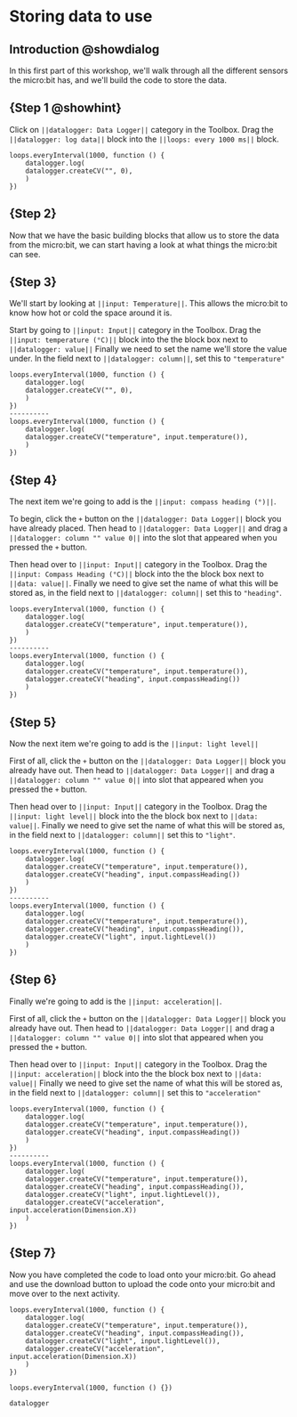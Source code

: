 # Storing data to use

## Introduction @showdialog

In this first part of this workshop, we'll walk through all the different sensors the micro:bit has, and we'll build the code to store the data.

## {Step 1 @showhint}

Click on ``||datalogger: Data Logger||`` category in the Toolbox.
Drag the ``||datalogger: log data||`` block into the ``||loops: every 1000 ms||`` block.

```blocks
loops.everyInterval(1000, function () {
    datalogger.log(
    datalogger.createCV("", 0),
    )
})
```

## {Step 2}

Now that we have the basic building blocks that allow us to store the data from the micro:bit, we can start having a look at what things the micro:bit can see.

## {Step 3}

We'll start by looking at ``||input: Temperature||``. This allows the micro:bit to know how hot or cold the space around it is.

Start by going to ``||input: Input||`` category in the Toolbox.
Drag the ``||input: temperature (°C)||`` block into the the block box next to ``||datalogger: value||``
Finally we need to set the name we'll store the value under. In the field next to  ``||datalogger: column||``, set this to `"temperature"`


```diffblocks
loops.everyInterval(1000, function () {
    datalogger.log(
    datalogger.createCV("", 0),
    )
})
----------
loops.everyInterval(1000, function () {
    datalogger.log(
    datalogger.createCV("temperature", input.temperature()),
    )
})
```

## {Step 4}
The next item we're going to add is the ``||input: compass heading (°)||``.

To begin, click the `+` button on the ``||datalogger: Data Logger||`` block you have already placed. Then head to ``||datalogger: Data Logger||`` and drag a ``||datalogger: column "" value 0||`` into the slot that appeared when you pressed the `+` button.

Then head over to ``||input: Input||`` category in the Toolbox.
Drag the ``||input: Compass Heading (°C)||`` block into the the block box next to ``||data: value||``.
Finally we need to give set the name of what this will be stored as, in the field next to  ``||datalogger: column||`` set this to `"heading"`.

```diffblocks
loops.everyInterval(1000, function () {
    datalogger.log(
    datalogger.createCV("temperature", input.temperature()),
    )
})
----------
loops.everyInterval(1000, function () {
    datalogger.log(
    datalogger.createCV("temperature", input.temperature()),
    datalogger.createCV("heading", input.compassHeading())
    )
})
```

## {Step 5}

Now the next item we're going to add is the ``||input: light level||``

First of all, click the `+` button on the ``||datalogger: Data Logger||`` block you already have out. Then head to ``||datalogger: Data Logger||`` and drag a ``||datalogger: column "" value 0||`` into slot that appeared when you pressed the `+` button.

Then head over to ``||input: Input||`` category in the Toolbox.
Drag the ``||input: light level||`` block into the the block box next to ``||data: value||``.
Finally we need to give set the name of what this will be stored as, in the field next to  ``||datalogger: column||`` set this to `"light"`.

```diffblocks
loops.everyInterval(1000, function () {
    datalogger.log(
    datalogger.createCV("temperature", input.temperature()),
    datalogger.createCV("heading", input.compassHeading())
    )
})
----------
loops.everyInterval(1000, function () {
    datalogger.log(
    datalogger.createCV("temperature", input.temperature()),
    datalogger.createCV("heading", input.compassHeading()),
    datalogger.createCV("light", input.lightLevel())
    )
})
```

## {Step 6}

Finally we're going to add is the ``||input: acceleration||``.

First of all, click the `+` button on the ``||datalogger: Data Logger||`` block you already have out. Then head to ``||datalogger: Data Logger||`` and drag a ``||datalogger: column "" value 0||`` into slot that appeared when you pressed the `+` button.

Then head over to ``||input: Input||`` category in the Toolbox.
Drag the ``||input: acceleration||`` block into the the block box next to ``||data: value||``
Finally we need to give set the name of what this will be stored as, in the field next to  ``||datalogger: column||`` set this to `"acceleration"`

```diffblocks
loops.everyInterval(1000, function () {
    datalogger.log(
    datalogger.createCV("temperature", input.temperature()),
    datalogger.createCV("heading", input.compassHeading())
    )
})
----------
loops.everyInterval(1000, function () {
    datalogger.log(
    datalogger.createCV("temperature", input.temperature()),
    datalogger.createCV("heading", input.compassHeading()),
    datalogger.createCV("light", input.lightLevel()),
    datalogger.createCV("acceleration", input.acceleration(Dimension.X))
    )
})

```

## {Step 7}
Now you have completed the code to load onto your micro:bit. Go ahead and use the download button to upload the code onto your micro:bit and move over to the next activity.

```blocks
loops.everyInterval(1000, function () {
    datalogger.log(
    datalogger.createCV("temperature", input.temperature()),
    datalogger.createCV("heading", input.compassHeading()),
    datalogger.createCV("light", input.lightLevel()),
    datalogger.createCV("acceleration", input.acceleration(Dimension.X))
    )
})
```


```template
loops.everyInterval(1000, function () {})
```

```package
datalogger
```